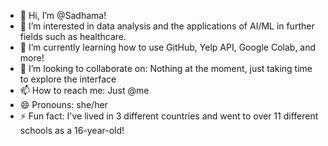 - 👋 Hi, I’m @Sadhama!
- 👀 I’m interested in data analysis and the applications of AI/ML in further fields such as healthcare.
- 🌱 I’m currently learning how to use GitHub, Yelp API, Google Colab, and more!
- 💞️ I’m looking to collaborate on: Nothing at the moment, just taking time to explore the interface
- 📫 How to reach me: Just @me
- 😄 Pronouns: she/her
- ⚡ Fun fact: I've lived in 3 different countries and went to over 11 different schools as a 16-year-old!

<!---
Sadhama/Sadhama is a ✨ special ✨ repository because its `README.md` (this file) appears on your GitHub profile.
You can click the Preview link to take a look at your changes.
--->
